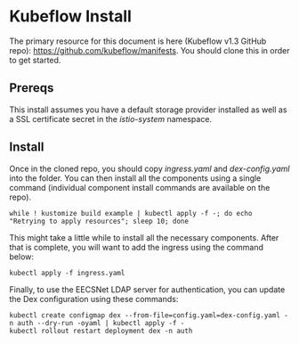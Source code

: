 # Kubeflow Install

The primary resource for this document is here (Kubeflow v1.3 GitHub repo): https://github.com/kubeflow/manifests. You should clone this in order to get started.

## Prereqs

This install assumes you have a default storage provider installed as well as a SSL certificate secret in the *istio-system* namespace.

## Install

Once in the cloned repo, you should copy *ingress.yaml* and *dex-config.yaml* into the folder. You can then install all the components using a single command (individual component install commands are available on the repo).  

```{bash}
while ! kustomize build example | kubectl apply -f -; do echo "Retrying to apply resources"; sleep 10; done
```

This might take a little while to install all the necessary components. After that is complete, you will want to add the ingress using the command below:

```{bash}
kubectl apply -f ingress.yaml
```

Finally, to use the EECSNet LDAP server for authentication, you can update the Dex configuration using these commands:

```{bash}
kubectl create configmap dex --from-file=config.yaml=dex-config.yaml -n auth --dry-run -oyaml | kubectl apply -f -
kubectl rollout restart deployment dex -n auth
```